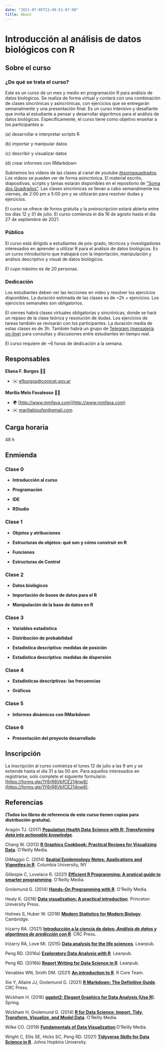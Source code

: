 ```yaml
---
date: "2021-07-05T21:48:51-07:00"
title: About
---
```


# Introducción al análisis de datos biológicos con R

## Sobre el curso

### ¿De qué se trata el curso?

Este es un curso de un mes y medio en programación R para análisis de datos biológicos. Se realiza de forma virtual y contará con una combinación de clases sincrónicas y asincrónicas, con ejercicios que se entregarán semanalmente y una presentación final. Es un curso intensivo y desafiante que invita al estudiante a pensar y desarrollar algoritmos para el análisis de datos biológicos. Específicamente, el curso tiene como objetivo enseñar a los participantes a:

(a) desarrollar e interpretar scripts R

(b) importar y manipular datos

(c) describir y visualizar datos

(d) crear informes con RMarkdown

Subiremos los videos de las clases al canal de youtube [\@somaquadrados](https://www.youtube.com/channel/UC8_OHjnszxRiit92ZJlNH4A). Los videos se pueden ver de forma asincrónica. El material escrito, diapositivas, scripts y tareas estarán disponibles en el repositorio de ["Soma dos Quadrados"](https://github.com/somaquadrados/introduccionalR). Las clases sincrónicas se llevan a cabo semanalmente los viernes, de 2:00 pm a 5:00 pm y se utilizarán para resolver dudas y ejercicios.

El curso se ofrece de forma gratuita y la preinscripción estará abierta entre los días 12 y 31 de julio. El curso comienza el día 16 de agosto hasta el dia 27 de septiembre de 2021.

### Público

El curso está dirigido a estudiantes de pós-grado, técnicos y investigadores interesados en aprender a utilizar R para el análisis de datos biológicos. Es un curso introductorio que trabajará con la importación, manipulación y análisis descriptivo y visual de datos biológicos.

El cupo máximo es de 20 personas.

### Dedicación

Los estudiantes deben ver las lecciones en video y resolver los ejercicios disponibles. La duración estimada de las clases es de ~2h + ejercicios. Los ejercicios semanales son obligatorios.

El viernes habrá clases virtuales obligatorias y sincrónicas, donde se hará un repaso de la clase teórica y resolución de dudas. Los ejercicios de tareas también se revisarán con los participantes. La duración media de estas clases es de 3h. También habrá un grupo de [Telegram (mensajería on-line)](https://t.me/joinchat/54-wd1g7gBswMjUx) para consultas y discusiones entre estudiantes en tiempo real.

El curso requiere de ~6 horas de dedicación a la semana.

## Responsables

**Eliana F. Burgos** 👩‍💻
- ✉️ [efburgos@conicet.gov.ar](efburgos@conicet.gov.ar)

**Marília Melo Favalesso** 👩‍💻
- 🌍 [http://www.mmfava.com](http://www.mmfava.com)
- ✉️ [mariliabioufpr@gmail.com](mariliabioufpr@gmail.com)

## Carga horaria

48 h

## Enmienda

### Clase 0

-   **Introducción al curso**

-   **Programación**

-   **IDE**

-   **RStudio**


### Clase 1

-   **Objetos y atribuciones**

-   **Estructuras de objetos: qué son y cómo construir en R**

-   **Funciones**

-   **Estructuras de Control**


### Clase 2

-   **Datos biológicos**

-   **Importación de bases de datos para el R**

-   **Manipulación de la base de datos en R**


### Clase 3

-   **Variables estadística**

-   **Distribución de probabilidad**

-   **Estadística descriptiva: medidas de posición**

-   **Estadística descriptiva: medidas de dispersión**

### Clase 4

-   **Estadísticas descriptivas: las frecuencias**

-   **Gráficos**


### Clase 5

-   **Informes dinámicos con RMarkdown**


### Clase 6

-   **Presentación del proyecto desarrollado**

## Inscripción

La inscripción al curso comienza el lunes 12 de julio a las 9 am y se extiende hasta el día 31 a las 00 am. Para aquellos interesados en registrarse, solo complete el siguiente formulario: [https://forms.gle/1Y6rR8VbfCE214nw8](https://forms.gle/1Y6rR8VbfCE214nw8).

## Referencias

**(Todos los libros de referencia de este curso tienen copias para distribución gratuita).**

Aragón TJ. (2017) [**Population Health Data Science with R: *Transforming data into actionable knowledge***](https://bookdown.org/medepi/phds/)*.*

Chang W. (2013) [**R Graphics Cookbook: Practical Recipes for Visualizing Data**](http://www.cookbook-r.com/Graphs/). O'Reilly Media.

DiMaggio C. (2014) [**Spatial Epidemiology Notes: Applications and Vignettes in R**](http://www.columbia.edu/~cjd11/charles_dimaggio/DIRE/resources/spatialEpiBook.pdf). Columbia University, NY

Gillespie C, Lovelace R. (2021) [**Efficient R Programming: A pratical guide to smarter programming**](https://csgillespie.github.io/efficientR/). O'Reilly Media.

Grolemund G. (2014) [**Hands-On Programming with R**](https://rstudio-education.github.io/hopr/). O'Reilly Media.

Healy K. (2018) [**Data visualization: A practical introduction**](https://socviz.co/). Princeton University Press.

Holmes S, Huber W. (2018) [**Modern Statistics for Modern Biology**](https://web.stanford.edu/class/bios221/book/). Cambridge.

Irizarry RA. (2021) [**Introducción a la ciencia de datos: *Análisis de datos y algoritmos de predicción con R***](https://rafalab.github.io/dslibro/)*.* CRC Press.

Irizarry RA, Love MI. (2015) [**Data analysis for the life sciences**](https://leanpub.com/dataanalysisforthelifesciences). Leanpub.

Peng RD. (2016a) [**Exploratory Data Analysis with R**](https://leanpub.com/exdata). Leanpub.

Peng RD. (2016b) [**Report Writing for Data Science in R**](https://leanpub.com/reportwriting). Leanpub.

Venables WN, Smith DM. (2021) [**An introduction to R**](https://cran.r-project.org/doc/manuals/R-intro.pdf). R Core Team.

Xie Y, Allaire JJ, Grolemund G. (2021) [**R Markdown: The Definitive Guide**](https://bookdown.org/yihui/rmarkdown/). CRC Press.

Wickham H. (2016) [**ggplot2: Elegant Graphics for Data Analysis (Use R)**](https://ggplot2-book.org/). Spring.

Wickham H, Grolemund G. (2014) [**R for Data Science: Import, Tidy, Transform, Visualize, and Model Data**](https://r4ds.had.co.nz/). O'Reilly Media.

Wilke CO. (2019) [**Fundamentals of Data Visualization**](https://clauswilke.com/dataviz/).O'Reilly Media.

Wright C, Ellis SE, Hicks SC, Peng RD. (2021) [**Tidyverse Skills for Data Science in R**](https://jhudatascience.org/tidyversecourse/). Johns Hopkins University.


